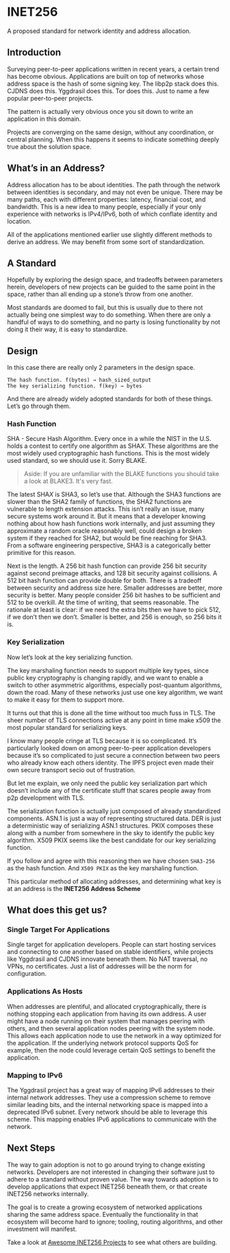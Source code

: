 # INET256

A proposed standard for network identity and address allocation.

## Introduction
Surveying peer-to-peer applications written in recent years, a certain trend has become obvious.
Applications are built on top of networks whose address space is the hash of some signing key.
The libp2p stack does this.
CJDNS does this. Yggdrasil does this. Tor does this.
Just to name a few popular peer-to-peer projects.

The pattern is actually very obvious once you sit down to write an application in this domain.

Projects are converging on the same design, without any coordination, or central planning.
When this happens it seems to indicate something deeply true about the solution space.

## What’s in an Address?
Address allocation has to be about identities.
The path through the network between identities is secondary, and may not even be unique.
There may be many paths, each with different properties: latency, financial cost, and bandwidth.
This is a new idea to many people, especially if your only experience with networks is IPv4/IPv6, both of which conflate identity and location.

All of the applications mentioned earlier use slightly different methods to derive an address.
We may benefit from some sort of standardization.

## A Standard
Hopefully by exploring the design space, and tradeoffs between parameters herein, developers of new projects can be guided to the same point in the space, rather than all ending up a stone’s throw from one another.

Most standards are doomed to fail, but this is usually due to there not actually being one simplest way to do something.
When there are only a handful of ways to do something, and no party is losing functionality by not doing it their way, it is easy to standardize.

## Design
In this case there are really only 2 parameters in the design space.
```
The hash function. f(bytes) → hash_sized_output
The key serializing function. f(key) → bytes
```

And there are already widely adopted standards for both of these things. Let’s go through them.

### Hash Function
SHA - Secure Hash Algorithm.
Every once in a while the NIST in the U.S. holds a contest to certify one algorithm as SHA*X*.  These algorithms are the most widely used cryptographic hash functions.
This is the most widely used standard, so we should use it.
Sorry BLAKE.

> Aside: If you are unfamiliar with the BLAKE functions you should take a look at BLAKE3.  It's very fast.

The latest SHA*X* is SHA3, so let’s use that.
Although the SHA3 functions are slower than the SHA2 family of functions, the SHA2 functions are vulnerable to length extension attacks.
This isn’t really an issue, many secure systems work around it.
But it means that a developer knowing nothing about how hash functions work internally, and just assuming they approximate a random oracle reasonably well, could design a broken system if they reached for SHA2, but would be fine reaching for SHA3.
From a software engineering perspective, SHA3 is a categorically better primitive for this reason.

Next is the length.
A 256 bit hash function can provide 256 bit security against second preimage attacks, and 128 bit security against collisions.
A 512 bit hash function can provide double for both.
There is a tradeoff between security and address size here.
Smaller addresses are better, more security is better.
Many people consider 256 bit hashes to be sufficient and 512 to be overkill.
At the time of writing, that seems reasonable.
The rationale at least is clear: if we need the extra bits then we have to pick 512, if we don’t then we don’t.
Smaller is better, and 256 is enough, so 256 bits it is.

### Key Serialization
Now let’s look at the key serializing function.

The key marshaling function needs to support multiple key types, since public key cryptography is changing rapidly, and we want to enable a switch to other asymmetric algorithms, especially post-quantum algorithms, down the road.
Many of these networks just use one key algorithm, we want to make it easy for them to support more.

It turns out that this is done all the time without too much fuss in TLS.  The sheer number of TLS connections active at any point in time make x509 the most popular standard for serializing keys.

I know many people cringe at TLS because it is so complicated. It’s particularly looked down on among peer-to-peer application developers because it’s so complicated to just secure a connection between two peers who already know each others identity. The IPFS project even made their own secure transport secio out of frustration.

But let me explain, we only need the public key serialization part which doesn’t include any of the certificate stuff that scares people away from p2p development with TLS.

The serialization function is actually just composed of already standardized components.
ASN.1 is just a way of representing structured data.
DER is just a deterministic way of serializing ASN.1 structures.
PKIX composes these along with a number from somewhere in the sky to identify the public key algorithm.
X509 PKIX seems like the best candidate for our key serializing function.

If you follow and agree with this reasoning then we have chosen `SHA3-256` as the hash function.  And `X509 PKIX` as the key marshaling function.

This particular method of allocating addresses, and determining what key is at an address is the **INET256 Address Scheme**

## What does this get us?

### Single Target For Applications
Single target for application developers.
People can start hosting services and connecting to one another based on stable identifiers, while projects like Yggdrasil and CJDNS innovate beneath them.
No NAT traversal, no VPNs, no certificates.
Just a list of addresses will be the norm for configuration.

### Applications As Hosts
When addresses are plentiful, and allocated cryptographically, there is nothing stopping each application from having its own address.
A user might have a node running on their system that manages peering with others, and then several application nodes peering with the system node.
This allows each application node to use the network in a way optimized for the application.
If the underlying network protocol supports QoS for example, then the node could leverage certain QoS settings to benefit the application.

### Mapping to IPv6
The Yggdrasil project has a great way of mapping IPv6 addresses to their internal network addresses.
They use a compression scheme to remove similar leading bits, and the internal networking space is mapped into a deprecated IPv6 subnet.
Every network should be able to leverage this scheme.
This mapping enables IPv6 applications to communicate with the network.

## Next Steps
The way to gain adoption is not to go around trying to change existing networks.
Developers are not interested in changing their software just to adhere to a standard without proven value.
The way towards adoption is to develop applications that expect INET256 beneath them, or that create INET256 networks internally.

The goal is to create a growing ecosystem of networked applications sharing the same address space.
Eventually the functionality in that ecosystem will become hard to ignore; tooling, routing algorithms, and other investment will manifest.

Take a look at [Awesome INET256 Projects](https://github.com/inet256/awesome) to see what others are building.

